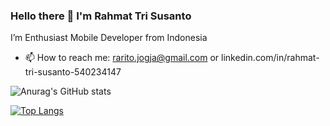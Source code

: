 ### Hello there 👋 I'm Rahmat Tri Susanto

I’m Enthusiast Mobile Developer from Indonesia 
- 📫 How to reach me: rarito.jogja@gmail.com or linkedin.com/in/rahmat-tri-susanto-540234147

![Anurag's GitHub stats](https://github-readme-stats.vercel.app/api?username=rarito83&show_icons=true&theme=algolia)

[![Top Langs](https://github-readme-stats.vercel.app/api/top-langs/?username=rarito83&layout=compact)](https://github.com/rarito83/github-readme-stats)

